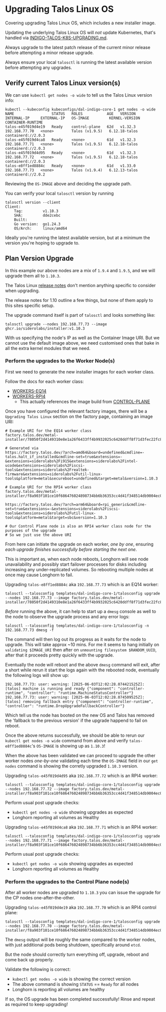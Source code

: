 # Upgrading Talos Linux OS

Covering upgrading Talos Linux OS, which includes a new installer image.

Updating the underlying Talos Linux OS will *not* update Kubernetes, that's handled via [INDIGO-TALOS-K8S-UPGRADING.md](./INDIGO-TALOS-K8S-UPGRADING.md).

Always upgrade to the latest patch release of the current minor release before attempting a minor release upgrade.

Always ensure your local `talosctl` is running the latest available version before attempting any upgrades.

## Verify current Talos Linux version(s)
We can use `kubectl get nodes -o wide` to tell us the Talos Linux version info:
```
kubectl --kubeconfig kubeconfigs/dal-indigo-core-1 get nodes -o wide
NAME                 STATUS   ROLES           AGE   VERSION   INTERNAL-IP     EXTERNAL-IP   OS-IMAGE         KERNEL-VERSION   CONTAINER-RUNTIME
talos-e45f019d4e19   Ready    control-plane   62d   v1.32.3   192.168.77.70   <none>        Talos (v1.9.5)   6.12.18-talos    containerd://2.0.3
talos-e45f019d4ca8   Ready    <none>          61d   v1.32.3   192.168.77.71   <none>        Talos (v1.9.5)   6.12.18-talos    containerd://2.0.3
talos-e45f019d4d95   Ready    <none>          61d   v1.32.3   192.168.77.72   <none>        Talos (v1.9.5)   6.12.18-talos    containerd://2.0.3
talos-e8ff1ed8884c   Ready    <none>          61d   v1.33.0   192.168.77.73   <none>        Talos (v1.9.4)   6.12.13-talos    containerd://2.0.2
```

Reviewing the `OS-IMAGE` above and deciding the upgrade path.

You can verify your local `talosctl` version by running
```
talosctl version --client
Client:
	Tag:         v1.10.3
	SHA:         dde2cebc
	Built:       
	Go version:  go1.24.3
	OS/Arch:     linux/amd64
```

Ideally you're running the latest available version, but at a minimum the version you're hoping to upgrade to.

## Plan Version Upgrade
In this example our above nodes are a mix of `1.9.4` and `1.9.5`, and we will upgrade them all to `1.10.3`.

The Talos Linux [release notes](https://github.com/siderolabs/talos/releases/tag/v1.10.3) don't mention anything specific to consider when upgrading.

The release notes for 1.10 outline a few things, but none of them apply to this sites specific setup.

The upgrade command itself is part of `talosctl` and looks something like:
```
talosctl upgrade --nodes 192.168.77.73 --image ghcr.io/siderolabs/installer:v1.10.3
```

With us specifying the node's IP as well as the Container Image URI. But we cannot use the default image above, we need customised ones that bake in all the extra kernel modules that we need.

### Perform the upgrades to the Worker Node(s)
First we need to generate the new installer images for each worker class.

Follow the docs for each worker class:
* [WORKERS-EQ14](INDIGO-CORE-1-WORKERS-EQ14.md)
* [WORKERS-RPI4](INDIGO-CORE-1-WORKERS-RPI4.md)
   * This actually references the image build from [CONTROL-PLANE](INDIGO-CORE-1-CONTROL-PLANE.md)

Once you have configured the relevant factory images, there will be a `Upgrading Talos Linux` section on the factory page, containing an image URI:
```
# Example URI for the EQ14 worker class
factory.talos.dev/metal-installer/78050f2d4149310e8e1a26f6433ff4b9932025c6420ddff8f71d3fec22fc809c:v1.10.3

# Generated via
https://factory.talos.dev/?arch=amd64&board=undefined&cmdline=-talos.halt_if_installed&cmdline-set=true&extensions=-&extensions=siderolabs%2Fi915&extensions=siderolabs%2Fintel-ucode&extensions=siderolabs%2Fiscsi-tools&extensions=siderolabs%2Frealtek-firmware&extensions=siderolabs%2Futil-linux-tools&platform=metal&secureboot=undefined&target=metal&version=1.10.3

# Example URI for the RPI4 worker class
factory.talos.dev/metal-installer/f8a903f101ce10f686476024898734bb6b36353cc4d41f348514db9004ec0a9d:v1.10.3 

https://factory.talos.dev/?arch=arm64&board=rpi_generic&cmdline-set=true&extensions=-&extensions=siderolabs%2Fiscsi-tools&extensions=siderolabs%2Futil-linux-tools&platform=metal&target=sbc&version=1.10.3

# Our Control Plane node is also an RPI4 worker class node for the purposes of the upgrade
# So we just use the above URI
```

From here can initiate the upgrade on each worker, *one by one*, ensuring *each upgrade finishes successfully before starting the next one*.

This is important as, when each node reboots, Longhorn will see node unavailability and possibly start failover processes for disks including increasing any under-replicated volumes. So rebooting multiple nodes at once may cause Longhorn to fail.

Upgrading `talos-e8ff1ed8884c` aka `192.168.77.73` which is an EQ14 worker:
```
talosctl --talosconfig templates/dal-indigo-core-1/talosconfig upgrade --nodes 192.168.77.73 --image factory.talos.dev/metal-installer/78050f2d4149310e8e1a26f6433ff4b9932025c6420ddff8f71d3fec22fc809c:v1.10.3
```

*Before* running the above, it can help to start up a `dmesg` console as well to the node to observe the upgrade process and any error logs:
```
talosctl --talosconfig templates/dal-indigo-core-1/talosconfig -n 192.168.77.73 dmesg -f
```

The command will then log out its progress as it waits for the node to upgrade. This will take approx ~10 mins. For me it seems to hang initially on `validating $IMAGE_URI` then after on `unmounting filesystem $RANDOM_UUID`, after that it proceeds pretty quickly with the upgrade.

Eventually the node will reboot and the above `dmesg` command will exit, after a short while rerun it start the logs again with the rebooted node, eventually the following logs will show up:
```
192.168.77.73: user: warning: [2025-06-03T12:02:28.074421525Z]: [talos] machine is running and ready {"component": "controller-runtime", "controller": "runtime.MachineStatusController"}
192.168.77.73: user: warning: [2025-06-03T12:02:28.074509525Z]: [talos] removing fallback entry {"component": "controller-runtime", "controller": "runtime.DropUpgradeFallbackController"}
```

Which tell us the node has booted on the new OS and Talos has removed the 'fallback to the previous version' if the upgrade happend to fail on reboot.

Once the above returns successfully, we should be able to rerun our `kubectl get nodes -o wide` command from above and verify `talos-e8ff1ed8884c`'s `OS-IMAGE` is showing up as `1.10.3`!

When the above has been validated we can proceed to upgrade the other worker nodes *one-by-one* validating each time the `OS-IMAGE` field in our `get nodes` command is showing the corretly upgraded `1.10.3` version.

Upgrading `talos-e45f019d4d95` aka `192.168.77.72` which is an RPI4 worker:
```
talosctl --talosconfig templates/dal-indigo-core-1/talosconfig upgrade --nodes 192.168.77.72 --image factory.talos.dev/metal-installer/f8a903f101ce10f686476024898734bb6b36353cc4d41f348514db9004ec0a9d:v1.10.3
```

Perform usual post upgrade checks:
* `kubectl get nodes -o wide` showing upgrades as expected
* Longhorn reporting all volumes as Healthy

Upgrading `talos-e45f019d4ca8` aka `192.168.77.71` which is an RPI4 worker:
```
talosctl --talosconfig templates/dal-indigo-core-1/talosconfig upgrade --nodes 192.168.77.71 --image factory.talos.dev/metal-installer/f8a903f101ce10f686476024898734bb6b36353cc4d41f348514db9004ec0a9d:v1.10.3
```

Perform usual post upgrade checks:
* `kubectl get nodes -o wide` showing upgrades as expected
* Longhorn reporting all volumes as Healthy

### Perform the upgrades to the Control Plane node(s)
After all worker nodes are upgraded to `1.10.3` you can issue the upgrade for the CP nodes one-after-the-other.

Upgrading `talos-e45f019d4e19` aka `192.168.77.70` which is an RPI4 control plane:
```
talosctl --talosconfig templates/dal-indigo-core-1/talosconfig upgrade --nodes 192.168.77.70 --image factory.talos.dev/metal-installer/f8a903f101ce10f686476024898734bb6b36353cc4d41f348514db9004ec0a9d:v1.10.3
```

The `dmesg` output will be roughly the same compared to the worker nodes, with just additional pods being shutdown, specifically around `etcd`.

But the node should correctly turn everything off, upgrade, reboot and come back up properly.

Validate the following is correct:
* `kubectl get nodes -o wide` is showing the correct version
* The above command is showing `STATUS` == `Ready` for all nodes
* Longhorn is reporting all volumes are healthy

If so, the OS upgrade has been completed successfully! Rinse and repeat as required to keep upgrading!
